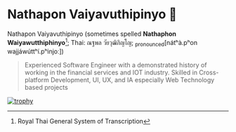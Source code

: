 # Nathapon Vaiyavuthipinyo :wave:

Nathapon Vaiyavuthipinyo (sometimes spelled **Nathaphon Waiyawutthiphinyo**[^1]; Thai: ณฐพล วัยวุฒิภิญโญ; <sub>pronounced</sub>[nátʰà.pʰon wajjáwúttʰí.pʰinjoː])

> Experienced Software Engineer with a demonstrated history of working in the financial services and IOT industry. Skilled in Cross-platform Development, UI, UX, and IA especially Web Technology based projects

[![trophy](https://github-profile-trophy.vercel.app/?username=k13elle&rank=SECRET,SSS,SS,S,AAA,AA,A&no-bg=true&no-frame=true)](https://github.com/ryo-ma/github-profile-trophy)

[^1]: Royal Thai General System of Transcription
